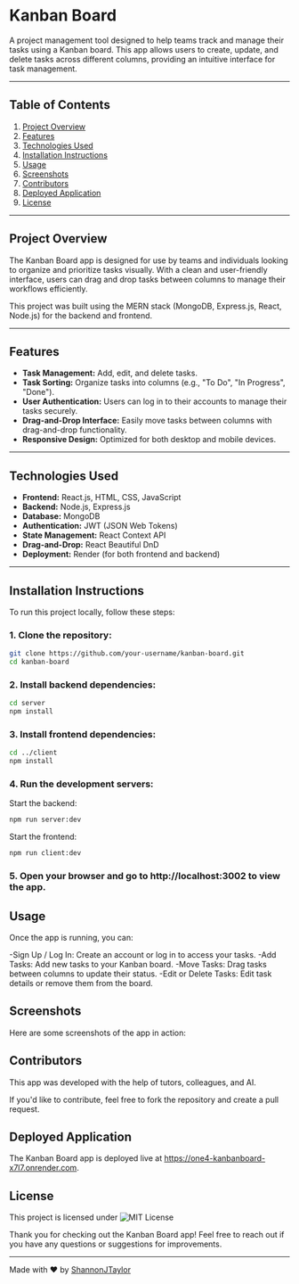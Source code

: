 # Kanban Board

A project management tool designed to help teams track and manage their tasks using a Kanban board. This app allows users to create, update, and delete tasks across different columns, providing an intuitive interface for task management.

---

## Table of Contents

1. [Project Overview](#project-overview)
2. [Features](#features)
3. [Technologies Used](#technologies-used)
4. [Installation Instructions](#installation-instructions)
5. [Usage](#usage)
6. [Screenshots](#screenshots)
7. [Contributors](#contributors)
8. [Deployed Application](#deployed-application)
9. [License](#license)

---

## Project Overview

The Kanban Board app is designed for use by teams and individuals looking to organize and prioritize tasks visually. With a clean and user-friendly interface, users can drag and drop tasks between columns to manage their workflows efficiently.

This project was built using the MERN stack (MongoDB, Express.js, React, Node.js) for the backend and frontend.

---

## Features

- **Task Management:** Add, edit, and delete tasks.
- **Task Sorting:** Organize tasks into columns (e.g., "To Do", "In Progress", "Done").
- **User Authentication:** Users can log in to their accounts to manage their tasks securely.
- **Drag-and-Drop Interface:** Easily move tasks between columns with drag-and-drop functionality.
- **Responsive Design:** Optimized for both desktop and mobile devices.

---

## Technologies Used

- **Frontend:** React.js, HTML, CSS, JavaScript
- **Backend:** Node.js, Express.js
- **Database:** MongoDB
- **Authentication:** JWT (JSON Web Tokens)
- **State Management:** React Context API
- **Drag-and-Drop:** React Beautiful DnD
- **Deployment:** Render (for both frontend and backend)

---

## Installation Instructions

To run this project locally, follow these steps:

### 1. Clone the repository:
```bash
git clone https://github.com/your-username/kanban-board.git
cd kanban-board
```
### 2.  Install backend dependencies:
```bash
cd server
npm install
```
### 3. Install frontend dependencies:
```bash
cd ../client
npm install
```
### 4. Run the development servers:
Start the backend:
```bash
npm run server:dev
```
Start the frontend:
```bash
npm run client:dev
```
### 5. Open your browser and go to http://localhost:3002 to view the app.

## Usage
Once the app is running, you can:

-Sign Up / Log In: Create an account or log in to access your tasks.
-Add Tasks: Add new tasks to your Kanban board.
-Move Tasks: Drag tasks between columns to update their status.
-Edit or Delete Tasks: Edit task details or remove them from the board.

## Screenshots
Here are some screenshots of the app in action:


## Contributors
This app was developed with the help of tutors, colleagues, and AI.

If you'd like to contribute, feel free to fork the repository and create a pull request.

## Deployed Application
The Kanban Board app is deployed live at https://one4-kanbanboard-x7l7.onrender.com.

## License
This project is licensed under ![MIT License](https://img.shields.io/badge/License-MIT-blue.svg)


Thank you for checking out the Kanban Board app! Feel free to reach out if you have any questions or suggestions for improvements.
___
Made with ❤️ by [ShannonJTaylor](https://github.com/ShannonJTaylor)